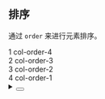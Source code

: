 ## 排序

通过 `order` 来进行元素排序。

<div class="cell-demo vp-raw">
  <div>
    <yc-row class="grid-demo">
      <yc-col :span="6" :order="4">
        <div>1 col-order-4</div>
      </yc-col>
      <yc-col :span="6" :order="3">
        <div>2 col-order-3</div>
      </yc-col>
      <yc-col :span="6" :order="2">
        <div>3 col-order-2</div>
      </yc-col>
      <yc-col :span="6" :order="1">
        <div>4 col-order-1</div>
      </yc-col>
    </yc-row>
  </div>
</div>

<style scoped>
.grid-demo .yc-col {
  height: 48px;
  line-height: 48px;
  color: var(--color-white);
  text-align: center;
}
.grid-demo .yc-col:nth-child(2n) {
  background-color: rgba(var(--arcoblue-6), 0.9);
}
.grid-demo .yc-col:nth-child(2n + 1) {
  background-color: var(--color-primary-light-4);
}
</style>

<details>
<summary>
 <button class="code-btn"  >
    <icon-code />
 </button>
</summary>

```vue
<template>
  <div>
    <yc-row class="grid-demo">
      <yc-col
        :span="6"
        :order="4">
        <div>1 col-order-4</div>
      </yc-col>
      <yc-col
        :span="6"
        :order="3">
        <div>2 col-order-3</div>
      </yc-col>
      <yc-col
        :span="6"
        :order="2">
        <div>3 col-order-2</div>
      </yc-col>
      <yc-col
        :span="6"
        :order="1">
        <div>4 col-order-1</div>
      </yc-col>
    </yc-row>
  </div>
</template>

<style scoped>
.grid-demo .yc-col {
  height: 48px;
  line-height: 48px;
  color: var(--color-white);
  text-align: center;
}
.grid-demo .yc-col:nth-child(2n) {
  background-color: rgba(var(--arcoblue-6), 0.9);
}
.grid-demo .yc-col:nth-child(2n + 1) {
  background-color: var(--color-primary-light-4);
}
</style>
```

</details >
